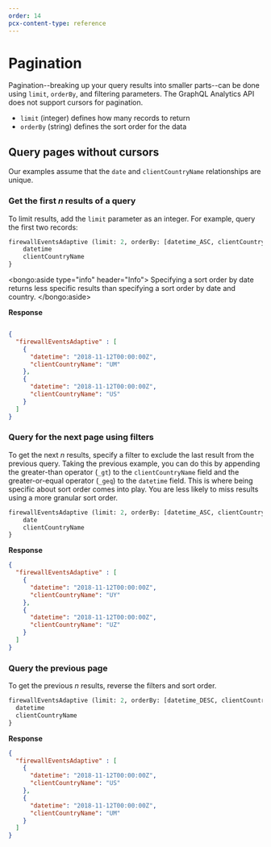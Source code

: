 ```yaml
---
order: 14
pcx-content-type: reference
---
```


# Pagination

Pagination--breaking up your query results into smaller parts--can be done using `limit`, `orderBy`, and filtering parameters. The GraphQL Analytics API does not support cursors for pagination.

- `limit` (integer) defines how many records to return
- `orderBy` (string) defines the sort order for the data

## Query pages without cursors

Our examples assume that the `date` and `clientCountryName` relationships are unique.

### Get the first _n_ results of a query

To limit results, add the `limit` parameter as an integer. For example, query the first two records:

```graphql
firewallEventsAdaptive (limit: 2, orderBy: [datetime_ASC, clientCountryName_ASC]) {
    datetime
    clientCountryName
}
```

<bongo:aside type="info" header="Info">
Specifying a sort order by date returns less specific results than specifying a sort order by date and country.
</bongo:aside>

**Response**

```json

{
  "firewallEventsAdaptive" : [
    {
      "datetime": "2018-11-12T00:00:00Z",
      "clientCountryName": "UM"
    },
    {
      "datetime": "2018-11-12T00:00:00Z",
      "clientCountryName": "US"
    }
  ]
}
```

### Query for the next page using filters

To get the next _n_ results, specify a filter to exclude the last result from the previous query. Taking the previous example, you can do this by appending the greater-than operator (`_gt`) to the `clientCountryName` field and the greater-or-equal operator (`_geq`) to the `datetime` field. This is where being specific about sort order comes into play. You are less likely to miss results using a more granular sort order.

```graphql
firewallEventsAdaptive (limit: 2, orderBy: [datetime_ASC, clientCountryName_ASC], filter: {date_geq: "2018-11-12T00:00:00Z", clientCounterName_gt: "US"}) {
    date
    clientCountryName
}
```

**Response**

```json
{
  "firewallEventsAdaptive" : [
    {
      "datetime": "2018-11-12T00:00:00Z",
      "clientCountryName": "UY"
    },
    {
      "datetime": "2018-11-12T00:00:00Z",
      "clientCountryName": "UZ"
    }
  ]
}
```

### Query the previous page

To get the previous _n_ results, reverse the filters and sort order.

```graphql
firewallEventsAdaptive (limit: 2, orderBy: [datetime_DESC, clientCountryName_DESC, filter: {date_leq: "2018-11-12T00:00:00Z", clientCountryName_lt: "UY"}]) {
  datetime
  clientCountryName
}
```

**Response**

```json
{
  "firewallEventsAdaptive" : [
    {
      "datetime": "2018-11-12T00:00:00Z",
      "clientCountryName": "US"
    },
    {
      "datetime": "2018-11-12T00:00:00Z",
      "clientCountryName": "UM"
    }
  ]
}
```
